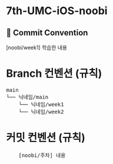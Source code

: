 # 7th-UMC-iOS-noobi

## 📝 Commit Convention
[noobi/week1] 학습한 내용

# Branch 컨벤션 (규칙)
<pre>
main
└── 닉네임/main
    └── 닉네임/week1
    └── 닉네임/week2
</pre>

# 커밋 컨벤션 (규칙)
<pre>
    [noobi/주차] 내용
</pre>

